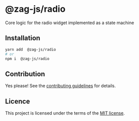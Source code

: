 # @zag-js/radio

Core logic for the radio widget implemented as a state machine

## Installation

```sh
yarn add  @zag-js/radio
# or
npm i  @zag-js/radio
```

## Contribution

Yes please! See the [contributing guidelines](https://github.com/chakra-ui/zag/blob/main/CONTRIBUTING.md) for details.

## Licence

This project is licensed under the terms of the [MIT license](https://github.com/chakra-ui/zag/blob/main/LICENSE).
